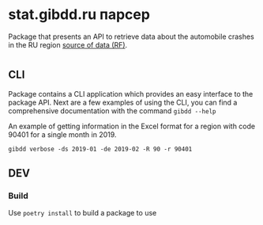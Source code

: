 # stat.gibdd.ru парсер

Package that presents an API to retrieve data about the automobile crashes in the RU region 
[source of data (RF)](https://stat.gibdd.ru).

# 
## CLI

Package contains a CLI application which provides an easy interface to the package API. 
Next are a few examples of using the CLI, you can find a comprehensive documentation with the command `gibdd --help`

An example of getting information in the Excel format for a region with code 90401 for a single month in 2019.
```
gibdd verbose -ds 2019-01 -de 2019-02 -R 90 -r 90401
```


## DEV



### Build
Use `poetry install` to build a package to use
